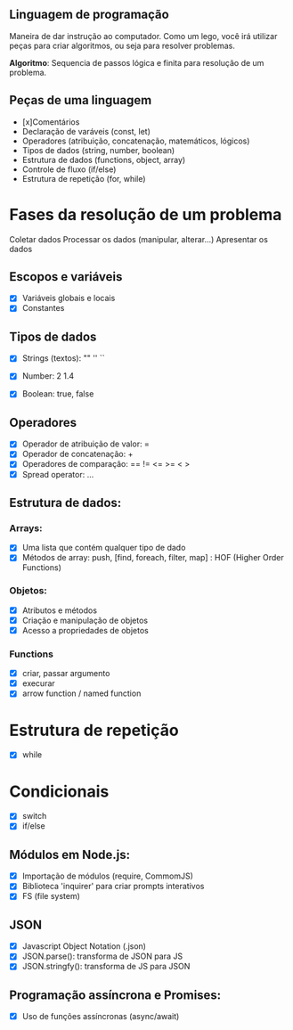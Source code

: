 ## Linguagem de programação

Maneira de dar instrução ao computador.
Como um lego, você irá utilizar peças para criar algoritmos, ou seja para resolver problemas.

**Algoritmo**: Sequencia de passos lógica e finita para resolução de um problema.

## Peças de uma linguagem

- [x]Comentários
- Declaração de varáveis (const, let)
- Operadores (atribuição, concatenação, matemáticos, lógicos)
- Tipos de dados (string, number, boolean)
- Estrutura de dados (functions, object, array)
- Controle de fluxo (if/else)
- Estrutura de repetição (for, while)

# Fases da resolução de um problema

Coletar dados
Processar os dados (manipular, alterar...)
Apresentar os dados

## Escopos e variáveis

- [x] Variáveis globais e locais
- [x] Constantes

## Tipos de dados

- [x] Strings (textos): "" '' ``
- [x] Number: 2 1.4
- [x] Boolean: true, false


## Operadores

- [x] Operador de atribuição de valor: = 
- [x] Operador de concatenação: +
- [x] Operadores de comparação: == != <= >= < >
- [x] Spread operator: ...

## Estrutura de dados:

### Arrays:

- [x] Uma lista que contém qualquer tipo de dado
- [x] Métodos de array: push, [find, foreach, filter, map] : HOF (Higher Order Functions)

### Objetos:

- [x] Atributos e métodos
- [x] Criação e manipulação de objetos
- [x] Acesso a propriedades de objetos

### Functions

- [x] criar, passar argumento
- [x] execurar
- [x] arrow function / named function

# Estrutura de repetição

- [x] while

# Condicionais

- [x] switch
- [x] if/else

## Módulos em Node.js:

- [x] Importação de módulos (require, CommomJS)
- [x] Biblioteca 'inquirer' para criar prompts interativos
- [x] FS (file system)

## JSON

- [x] Javascript Object Notation (.json)
- [x] JSON.parse(): transforma de JSON para JS
- [x] JSON.stringfy(): transforma de JS para JSON

## Programação assíncrona e Promises:
- [x] Uso de funções assíncronas (async/await)